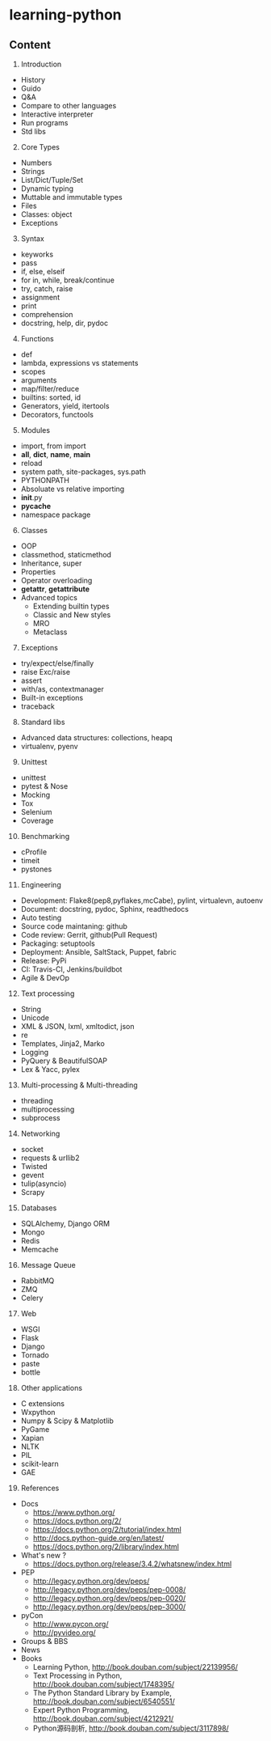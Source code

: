 learning-python
===============

Content
-------

1. Introduction
  - History
  - Guido
  - Q&A
  - Compare to other languages
  - Interactive interpreter
  - Run programs
  - Std libs
2. Core Types
  - Numbers
  - Strings
  - List/Dict/Tuple/Set
  - Dynamic typing
  - Muttable and immutable types
  - Files
  - Classes: object
  - Exceptions
3. Syntax
  - keyworks
  - pass
  - if, else, elseif
  - for in, while, break/continue
  - try, catch, raise
  - assignment
  - print
  - comprehension
  - docstring, help, dir, pydoc
4. Functions
  - def
  - lambda, expressions vs statements
  - scopes
  - arguments
  - map/filter/reduce
  - builtins: sorted, id
  - Generators, yield, itertools
  - Decorators, functools
5. Modules
  - import, from import
  - __all__, __dict__, __name__, __main__
  - reload
  - system path, site-packages, sys.path
  - PYTHONPATH
  - Absoluate vs relative importing
  - __init__.py
  - __pycache__
  - namespace package
6. Classes
  - OOP
  - classmethod, staticmethod
  - Inheritance, super
  - Properties
  - Operator overloading
  - __getattr__, __getattribute__
  - Advanced topics
    - Extending builtin types
    - Classic and New styles
    - MRO
    - Metaclass
7. Exceptions
  - try/expect/else/finally
  - raise Exc/raise
  - assert
  - with/as, contextmanager
  - Built-in exceptions
  - traceback
8. Standard libs
  - Advanced data structures: collections, heapq
  - virtualenv, pyenv
9. Unittest
  - unittest
  - pytest & Nose
  - Mocking
  - Tox
  - Selenium
  - Coverage
10. Benchmarking
  - cProfile
  - timeit
  - pystones
11. Engineering
  - Development: Flake8(pep8,pyflakes,mcCabe), pylint, virtualevn, autoenv
  - Document: docstring, pydoc, Sphinx, readthedocs
  - Auto testing
  - Source code maintaning: github
  - Code review: Gerrit, github(Pull Request)
  - Packaging: setuptools
  - Deployment: Ansible, SaltStack, Puppet, fabric
  - Release: PyPi
  - CI: Travis-CI, Jenkins/buildbot
  - Agile & DevOp
12. Text processing
  - String
  - Unicode
  - XML & JSON, lxml, xmltodict, json
  - re
  - Templates, Jinja2, Marko
  - Logging
  - PyQuery & BeautifulSOAP
  - Lex & Yacc, pylex
13. Multi-processing & Multi-threading
  - threading
  - multiprocessing
  - subprocess
14. Networking
  - socket
  - requests & urllib2
  - Twisted
  - gevent
  - tulip(asyncio)
  - Scrapy
15. Databases
  - SQLAlchemy, Django ORM
  - Mongo
  - Redis
  - Memcache
16. Message Queue
  - RabbitMQ
  - ZMQ
  - Celery
17. Web
  - WSGI
  - Flask
  - Django
  - Tornado
  - paste
  - bottle
18. Other applications
  - C extensions
  - Wxpython
  - Numpy & Scipy & Matplotlib
  - PyGame
  - Xapian
  - NLTK
  - PIL
  - scikit-learn
  - GAE
19. References
  - Docs
    - https://www.python.org/
    - https://docs.python.org/2/
    - https://docs.python.org/2/tutorial/index.html
    - http://docs.python-guide.org/en/latest/
    - https://docs.python.org/2/library/index.html
  - What's new ?
    - https://docs.python.org/release/3.4.2/whatsnew/index.html
  - PEP
    - http://legacy.python.org/dev/peps/
    - http://legacy.python.org/dev/peps/pep-0008/
    - http://legacy.python.org/dev/peps/pep-0020/
    - http://legacy.python.org/dev/peps/pep-3000/
  - pyCon
    - http://www.pycon.org/
    - http://pyvideo.org/
  - Groups & BBS
  - News
  - Books
    - Learning Python, http://book.douban.com/subject/22139956/
    - Text Processing in Python, http://book.douban.com/subject/1748395/
    - The Python Standard Library by Example, http://book.douban.com/subject/6540551/
    - Expert Python Programming, http://book.douban.com/subject/4212921/
    - Python源码剖析, http://book.douban.com/subject/3117898/

